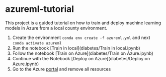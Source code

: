 # azureml-tutorial

This project is a guided tutorial on how to train and deploy machine learning models in Azure from a local county environment.
1. Create the environment `conda env create -f azureml.yml` and next `conda activate azureml`
2. Run the notebook [Train in local](diabetes/Train in local.ipynb)
3. Follow the notebook [Train on Azure](diabetes/Train on Azure.ipynb)
4. Continue with the Notebook [Deploy on Azure](diabetes/Deploy on Azure.ipynb)
5. Go to the Azure [portal](https://portal.azure.com/) and remove all resources 
